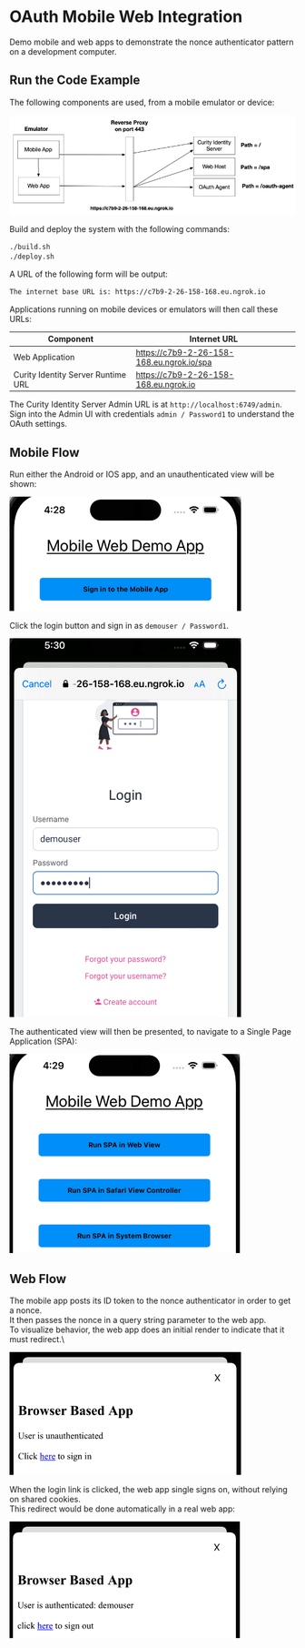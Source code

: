# OAuth Mobile Web Integration

Demo mobile and web apps to demonstrate the nonce authenticator pattern on a development computer.

## Run the Code Example

The following components are used, from a mobile emulator or device:

![Components](./doc/components.png)

Build and deploy the system with the following commands:

```bash
./build.sh
./deploy.sh
```

A URL of the following form will be output:

```bash
The internet base URL is: https://c7b9-2-26-158-168.eu.ngrok.io
```

Applications running on mobile devices or emulators will then call these URLs:

| Component | Internet URL |
| --------- | ------------ |
| Web Application | https://c7b9-2-26-158-168.eu.ngrok.io/spa |
| Curity Identity Server Runtime URL | https://c7b9-2-26-158-168.eu.ngrok.io |

The Curity Identity Server Admin URL is at `http://localhost:6749/admin`.\
Sign into the Admin UI with credentials `admin / Password1` to understand the OAuth settings.

## Mobile Flow

Run either the Android or IOS app, and an unauthenticated view will be shown:

![unauthenticated mobile view](./doc/unauthenticated-mobile-view.png)

Click the login button and sign in as `demouser / Password1`.

![mobile login](./doc/mobile-login.png)

The authenticated view will then be presented, to navigate to a Single Page Application (SPA):

![authenticated mobile view](./doc/authenticated-mobile-view.png)

## Web Flow

The mobile app posts its ID token to the nonce authenticator in order to get a nonce.\
It then passes the nonce in a query string parameter to the web app.\
To visualize behavior, the web app does an initial render to indicate that it must redirect.\

![unauthenticated web view](./doc/unauthenticated-web-view.png)

When the login link is clicked, the web app single signs on, without relying on shared cookies.\
This redirect would be done automatically in a real web app:

![authenticated web view](./doc/authenticated-web-view.png)